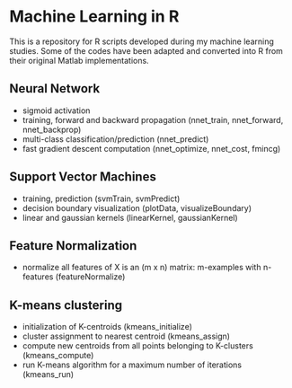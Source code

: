 # Machine Learning in R

This is a repository for R scripts developed during my machine learning studies. Some of the codes have been adapted and converted into R from their original Matlab implementations. 

## Neural Network ##

- sigmoid activation
- training, forward and backward propagation (nnet_train, nnet_forward, nnet_backprop)
- multi-class classification/prediction (nnet_predict)
- fast gradient descent computation (nnet_optimize, nnet_cost, fmincg)

## Support Vector Machines ##

- training, prediction (svmTrain, svmPredict)
- decision boundary visualization (plotData, visualizeBoundary)
- linear and gaussian kernels (linearKernel, gaussianKernel)

## Feature Normalization ##

- normalize all features of X is an (m x n) matrix: m-examples with n-features (featureNormalize)

## K-means clustering ##

- initialization of K-centroids (kmeans_initialize)
- cluster assignment to nearest centroid (kmeans_assign)
- compute new centroids from all points belonging to K-clusters (kmeans_compute)
- run K-means algorithm for a maximum number of iterations (kmeans_run)